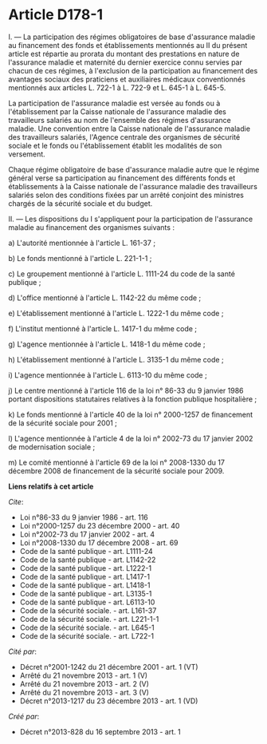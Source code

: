 # Article D178-1

I. ― La participation des régimes obligatoires de base d'assurance maladie au financement des fonds et établissements
mentionnés au II du présent article est répartie au prorata du montant des prestations en nature de l'assurance maladie et
maternité du dernier exercice connu servies par chacun de ces régimes, à l'exclusion de la participation au financement des
avantages sociaux des praticiens et auxiliaires médicaux conventionnés mentionnés aux articles L. 722-1 à L. 722-9 et L.
645-1 à L. 645-5. 

La participation de l'assurance maladie est versée au fonds ou à l'établissement par la Caisse nationale de l'assurance
maladie des travailleurs salariés au nom de l'ensemble des régimes d'assurance maladie. Une convention entre la Caisse
nationale de l'assurance maladie des travailleurs salariés, l'Agence centrale des organismes de sécurité sociale et le fonds
ou l'établissement établit les modalités de son versement. 

Chaque régime obligatoire de base d'assurance maladie autre que le régime général verse sa participation au financement des
différents fonds et établissements à la Caisse nationale de l'assurance maladie des travailleurs salariés selon des
conditions fixées par un arrêté conjoint des ministres chargés de la sécurité sociale et du budget. 

II. ― Les dispositions du I s'appliquent pour la participation de l'assurance maladie au financement des organismes
suivants : 

a) L'autorité mentionnée à l'article L. 161-37 ; 

b) Le fonds mentionné à l'article L. 221-1-1 ; 

c) Le groupement mentionné à l'article L. 1111-24 du code de la santé publique ; 

d) L'office mentionné à l'article L. 1142-22 du même code ; 

e) L'établissement mentionné à l'article L. 1222-1 du même code ; 

f) L'institut mentionné à l'article L. 1417-1 du même code ; 

g) L'agence mentionnée à l'article L. 1418-1 du même code ; 

h) L'établissement mentionné à l'article L. 3135-1 du même code ; 

i) L'agence mentionnée à l'article L. 6113-10 du même code ; 

j) Le centre mentionné à l'article 116 de la loi n° 86-33 du 9 janvier 1986 portant dispositions statutaires relatives à la
fonction publique hospitalière ; 

k) Le fonds mentionné à l'article 40 de la loi n° 2000-1257 de financement de la sécurité sociale pour 2001 ; 

l) L'agence mentionnée à l'article 4 de la loi n° 2002-73 du 17 janvier 2002 de modernisation sociale ; 

m) Le comité mentionné à l'article 69 de la loi n° 2008-1330 du 17 décembre 2008 de financement de la sécurité sociale pour
2009.

**Liens relatifs à cet article**

_Cite_:

  - Loi n°86-33 du 9 janvier 1986 - art. 116
  - Loi n°2000-1257 du 23 décembre 2000 - art. 40
  - Loi n°2002-73 du 17 janvier 2002 - art. 4
  - Loi n°2008-1330 du 17 décembre 2008 - art. 69
  - Code de la santé publique - art. L1111-24
  - Code de la santé publique - art. L1142-22
  - Code de la santé publique - art. L1222-1
  - Code de la santé publique - art. L1417-1
  - Code de la santé publique - art. L1418-1
  - Code de la santé publique - art. L3135-1
  - Code de la santé publique - art. L6113-10
  - Code de la sécurité sociale. - art. L161-37
  - Code de la sécurité sociale. - art. L221-1-1
  - Code de la sécurité sociale. - art. L645-1
  - Code de la sécurité sociale. - art. L722-1

_Cité par_:

  - Décret n°2001-1242 du 21 décembre 2001 - art. 1 (VT)
  - Arrêté du 21 novembre 2013 - art. 1 (V)
  - Arrêté du 21 novembre 2013 - art. 2 (V)
  - Arrêté du 21 novembre 2013 - art. 3 (V)
  - Décret n°2013-1217 du 23 décembre 2013 - art. 1 (VD)

_Créé par_:

  - Décret n°2013-828 du 16 septembre 2013 - art. 1
